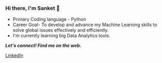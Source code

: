 ### Hi there, I'm Sanket 👋

- Primary Coding language - Python
- Career Goal- To develop and advance my Machine Learning skills to solve global issues effectively and efficiently.
- I'm currently learning big Data Analytics tools.


<p align="left">
  <b><i>Let's connect! Find me on the web.</i></b>
  
 [LinkedIn](https://www.linkedin.com/in/sanket-patel-489271170/ "Linkedin") &nbsp; &nbsp;


